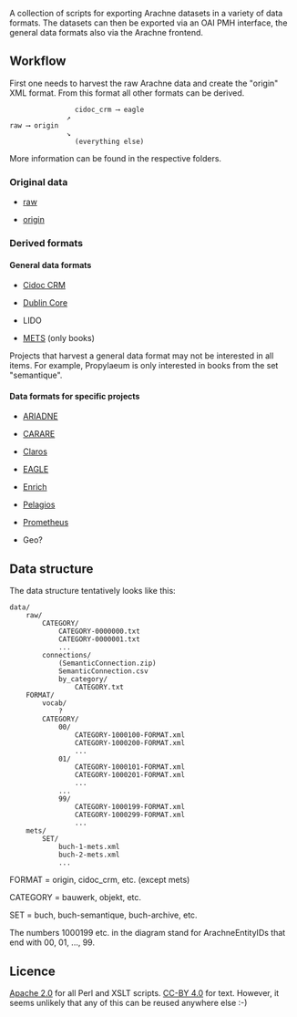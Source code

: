 A collection of scripts for exporting Arachne datasets in a variety of data formats. The datasets can then be exported via an OAI PMH interface, the general data formats also via the Arachne frontend. 

## Workflow

First one needs to harvest the raw Arachne data and create the "origin" XML format. From this format all other formats can be derived. 

```
                cidoc_crm ⟶ eagle
              ↗︎
raw ⟶ origin
              ↘︎
                (everything else)
```

More information can be found in the respective folders.


### Original data

* [raw](original/raw)

* [origin](original/origin)

### Derived formats

#### General data formats

* [Cidoc CRM](general/cidoc_crm)

* [Dublin Core](general/dc)

* LIDO

* [METS](general/mets) (only books)

Projects that harvest a general data format may not be interested in all items. For example, Propylaeum is only interested in books from the set "semantique". 

#### Data formats for specific projects

* [ARIADNE](project-specific/ariadne)

* [CARARE](project-specific/carare)

* [Claros](project-specific/claros)

* [EAGLE](project-specific/eagle)

* [Enrich](project-specific/enrich)

* [Pelagios](project-specific/pelagios)

* [Prometheus](project-specific/prometheus)

* Geo?


## Data structure

The data structure tentatively looks like this:

```
data/
	raw/
		CATEGORY/
			CATEGORY-0000000.txt
			CATEGORY-0000001.txt
			...
		connections/
			(SemanticConnection.zip)
			SemanticConnection.csv
			by_category/
				CATEGORY.txt
	FORMAT/
		vocab/
			?
		CATEGORY/
			00/
				CATEGORY-1000100-FORMAT.xml
				CATEGORY-1000200-FORMAT.xml
				...
			01/
				CATEGORY-1000101-FORMAT.xml
				CATEGORY-1000201-FORMAT.xml
				...
			...
			99/
				CATEGORY-1000199-FORMAT.xml
				CATEGORY-1000299-FORMAT.xml
				...
	mets/
		SET/
			buch-1-mets.xml
			buch-2-mets.xml
			...
```

FORMAT = origin, cidoc_crm, etc. (except mets)

CATEGORY = bauwerk, objekt, etc.

SET = buch, buch-semantique, buch-archive, etc.

The numbers 1000199 etc. in the diagram stand for ArachneEntityIDs that end with 00, 01, ..., 99.


## Licence

[Apache 2.0](http://www.apache.org/licenses/LICENSE-2.0) for all Perl and XSLT scripts. [CC-BY 4.0](http://creativecommons.org/licenses/by/4.0/) for text. However, it seems unlikely that any of this can be reused anywhere else  :-)
